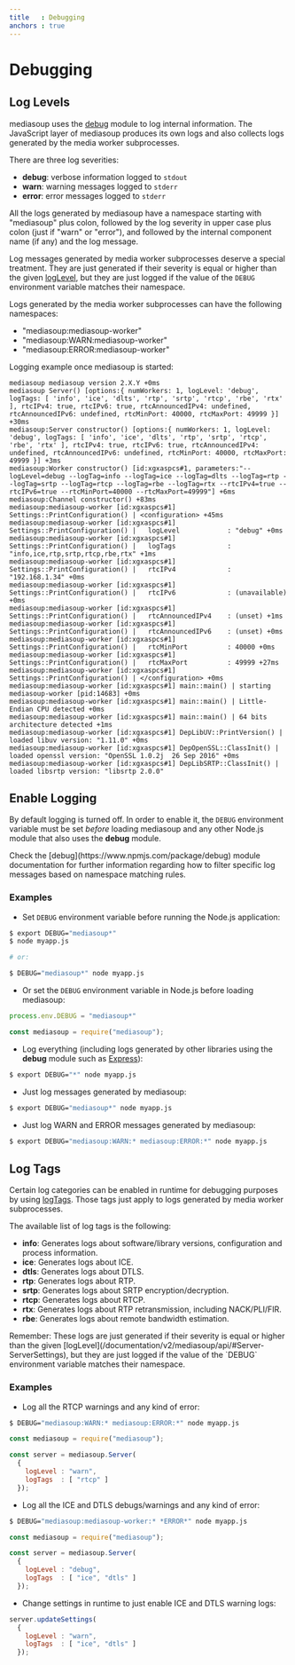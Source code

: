 ```yaml
---
title   : Debugging
anchors : true
---
```



# Debugging


## Log Levels

mediasoup uses the [debug](https://www.npmjs.com/package/debug) module to log internal information. The JavaScript layer of mediasoup produces its own logs and also collects logs generated by the media worker subprocesses.

There are three log severities:

* **debug**: verbose information logged to `stdout`
* **warn**: warning messages logged to `stderr`
* **error**: error messages logged to `stderr`

All the logs generated by mediasoup have a namespace starting with "mediasoup" plus colon, followed by the log severity in upper case plus colon (just if "warn" or "error"), and followed by the internal component name (if any) and the log message.

Log messages generated by media worker subprocesses deserve a special treatment. They are just generated if their severity is equal or higher than the given [logLevel](/documentation/v2/mediasoup/api/#Server-ServerSettings), but they are just logged if the value of the `DEBUG` environment variable matches their namespace.

Logs generated by the media worker subprocesses can have the following namespaces:

* "mediasoup:mediasoup-worker"
* "mediasoup:WARN:mediasoup-worker"
* "mediasoup:ERROR:mediasoup-worker"

Logging example once mediasoup is started:

```
mediasoup mediasoup version 2.X.Y +0ms
mediasoup Server() [options:{ numWorkers: 1, logLevel: 'debug', logTags: [ 'info', 'ice', 'dlts', 'rtp', 'srtp', 'rtcp', 'rbe', 'rtx' ], rtcIPv4: true, rtcIPv6: true, rtcAnnouncedIPv4: undefined, rtcAnnouncedIPv6: undefined, rtcMinPort: 40000, rtcMaxPort: 49999 }] +30ms
mediasoup:Server constructor() [options:{ numWorkers: 1, logLevel: 'debug', logTags: [ 'info', 'ice', 'dlts', 'rtp', 'srtp', 'rtcp', 'rbe', 'rtx' ], rtcIPv4: true, rtcIPv6: true, rtcAnnouncedIPv4: undefined, rtcAnnouncedIPv6: undefined, rtcMinPort: 40000, rtcMaxPort: 49999 }] +3ms
mediasoup:Worker constructor() [id:xgxaspcs#1, parameters:"--logLevel=debug --logTag=info --logTag=ice --logTag=dlts --logTag=rtp --logTag=srtp --logTag=rtcp --logTag=rbe --logTag=rtx --rtcIPv4=true --rtcIPv6=true --rtcMinPort=40000 --rtcMaxPort=49999"] +6ms
mediasoup:Channel constructor() +83ms
mediasoup:mediasoup-worker [id:xgxaspcs#1] Settings::PrintConfiguration() | <configuration> +45ms
mediasoup:mediasoup-worker [id:xgxaspcs#1] Settings::PrintConfiguration() |   logLevel            : "debug" +0ms
mediasoup:mediasoup-worker [id:xgxaspcs#1] Settings::PrintConfiguration() |   logTags             : "info,ice,rtp,srtp,rtcp,rbe,rtx" +1ms
mediasoup:mediasoup-worker [id:xgxaspcs#1] Settings::PrintConfiguration() |   rtcIPv4             : "192.168.1.34" +0ms
mediasoup:mediasoup-worker [id:xgxaspcs#1] Settings::PrintConfiguration() |   rtcIPv6             : (unavailable) +0ms
mediasoup:mediasoup-worker [id:xgxaspcs#1] Settings::PrintConfiguration() |   rtcAnnouncedIPv4    : (unset) +1ms
mediasoup:mediasoup-worker [id:xgxaspcs#1] Settings::PrintConfiguration() |   rtcAnnouncedIPv6    : (unset) +0ms
mediasoup:mediasoup-worker [id:xgxaspcs#1] Settings::PrintConfiguration() |   rtcMinPort          : 40000 +0ms
mediasoup:mediasoup-worker [id:xgxaspcs#1] Settings::PrintConfiguration() |   rtcMaxPort          : 49999 +27ms
mediasoup:mediasoup-worker [id:xgxaspcs#1] Settings::PrintConfiguration() | </configuration> +0ms
mediasoup:mediasoup-worker [id:xgxaspcs#1] main::main() | starting mediasoup-worker [pid:14683] +0ms
mediasoup:mediasoup-worker [id:xgxaspcs#1] main::main() | Little-Endian CPU detected +0ms
mediasoup:mediasoup-worker [id:xgxaspcs#1] main::main() | 64 bits architecture detected +1ms
mediasoup:mediasoup-worker [id:xgxaspcs#1] DepLibUV::PrintVersion() | loaded libuv version: "1.11.0" +0ms
mediasoup:mediasoup-worker [id:xgxaspcs#1] DepOpenSSL::ClassInit() | loaded openssl version: "OpenSSL 1.0.2j  26 Sep 2016" +0ms
mediasoup:mediasoup-worker [id:xgxaspcs#1] DepLibSRTP::ClassInit() | loaded libsrtp version: "libsrtp 2.0.0"
```


## Enable Logging

By default logging is turned off. In order to enable it, the `DEBUG` environment variable must be set *before* loading mediasoup and any other Node.js module that also uses the **debug** module.

<div markdown="1" class="note">
Check the [debug](https://www.npmjs.com/package/debug) module documentation for further information regarding how to filter specific log messages based on namespace matching rules.
</div>


### Examples

* Set `DEBUG` environment variable before running the Node.js application:

```bash
$ export DEBUG="mediasoup*"
$ node myapp.js

# or:

$ DEBUG="mediasoup*" node myapp.js
```

* Or set the `DEBUG` environment variable in Node.js before loading mediasoup:

```javascript
process.env.DEBUG = "mediasoup*"

const mediasoup = require("mediasoup");
```

* Log everything (including logs generated by other libraries using the **debug** module such as [Express](https://expressjs.com/en/guide/debugging.html)):

```bash
$ export DEBUG="*" node myapp.js
```

* Just log messages generated by mediasoup:

```bash
$ export DEBUG="mediasoup*" node myapp.js
```

* Just log WARN and ERROR messages generated by mediasoup:

```bash
$ export DEBUG="mediasoup:WARN:* mediasoup:ERROR:*" node myapp.js
```


## Log Tags

Certain log categories can be enabled in runtime for debugging purposes by using [logTags](/documentation/v2/mediasoup/api/#Server-ServerSettings). Those tags just apply to logs generated by media worker subprocesses.

The available list of log tags is the following:

* **info**: Generates logs about software/library versions, configuration and process information.
* **ice**: Generates logs about ICE.
* **dtls**: Generates logs about DTLS.
* **rtp**: Generates logs about RTP.
* **srtp**: Generates logs about SRTP encryption/decryption.
* **rtcp**: Generates logs about RTCP.
* **rtx**: Generates logs about RTP retransmission, including NACK/PLI/FIR.
* **rbe**: Generates logs about remote bandwidth estimation.

<div markdown="1" class="note">
Remember: These logs are just generated if their severity is equal or higher than the given [logLevel](/documentation/v2/mediasoup/api/#Server-ServerSettings), but they are just logged if the value of the `DEBUG` environment variable matches their namespace.
</div>


### Examples

* Log all the RTCP warnings and any kind of error:

```bash
$ DEBUG="mediasoup:WARN:* mediasoup:ERROR:*" node myapp.js
```

```javascript
const mediasoup = require("mediasoup");

const server = mediasoup.Server(
  {
    logLevel : "warn",
    logTags  : [ "rtcp" ]
  });
```

* Log all the ICE and DTLS debugs/warnings and any kind of error:

```bash
$ DEBUG="mediasoup:mediasoup-worker:* *ERROR*" node myapp.js
```

```javascript
const mediasoup = require("mediasoup");

const server = mediasoup.Server(
  {
    logLevel : "debug",
    logTags  : [ "ice", "dtls" ]
  });
```

* Change settings in runtime to just enable ICE and DTLS warning logs:

```javascript
server.updateSettings(
  {
    logLevel : "warn",
    logTags  : [ "ice", "dtls" ]
  });
```
